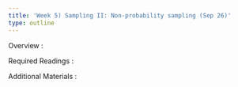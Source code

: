 ```yaml
---
title: 'Week 5) Sampling II: Non-probability sampling (Sep 26)'
type: outline
---
```


Overview
: 

Required Readings
: 

Additional Materials
: 

